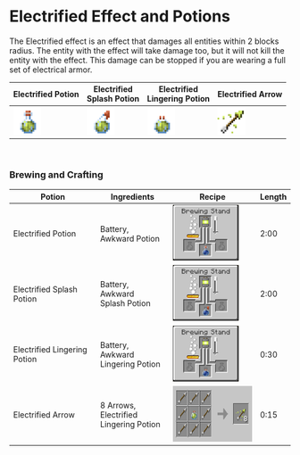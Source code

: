 # Electrified Effect and Potions

The Electrified effect is an effect that damages all entities within 2 blocks radius. The entity with the effect
will take damage too, but it will not kill the entity with the effect. This damage can be stopped if you are
wearing a full set of electrical armor.
<br>

| Electrified Potion                                                              | Electrified<br>Splash Potion                                                           | Electrified<br>Lingering Potion                                                           | Electrified Arrow                                                              |
|---------------------------------------------------------------------------------|----------------------------------------------------------------------------------------|-------------------------------------------------------------------------------------------|:-------------------------------------------------------------------------------|
| <img src="./img/e-potion1.png" alt="Electrified Potion" height="50" width="50"> | <img src="./img/e-potion2.png" alt="Electrified Splash Potion" height="50" width="50"> | <img src="./img/e-potion3.png" alt="Electrified Lingering Potion" height="50" width="50"> | <img src="./img/e-potion4.png" alt="Electrified Arrow" height="50" width="50"> |

<br>

### Brewing and Crafting

| Potion                       | Ingredients                                 | Recipe                                                                   | Length |
|------------------------------|---------------------------------------------|--------------------------------------------------------------------------|:-------|
| Electrified Potion           | Battery,<br/>Awkward Potion                 | <img src="./img/recipe_brewing_2.png" alt="Brewing Recipe" height="100"> | 2:00   |
| Electrified Splash Potion    | Battery, Awkward <br/>Splash Potion         | <img src="./img/recipe_brewing_1.png" alt="Brewing Recipe" height="100"> | 2:00   |
| Electrified Lingering Potion | Battery, Awkward <br/>Lingering Potion      | <img src="./img/recipe_brewing_3.png" alt="Brewing Recipe" height="100"> | 0:30   |
| Electrified Arrow            | 8 Arrows, Electrified <br/>Lingering Potion | <img src="./img/recipe_brewing_4.png" alt="Brewing Recipe" height="100"> | 0:15   |
